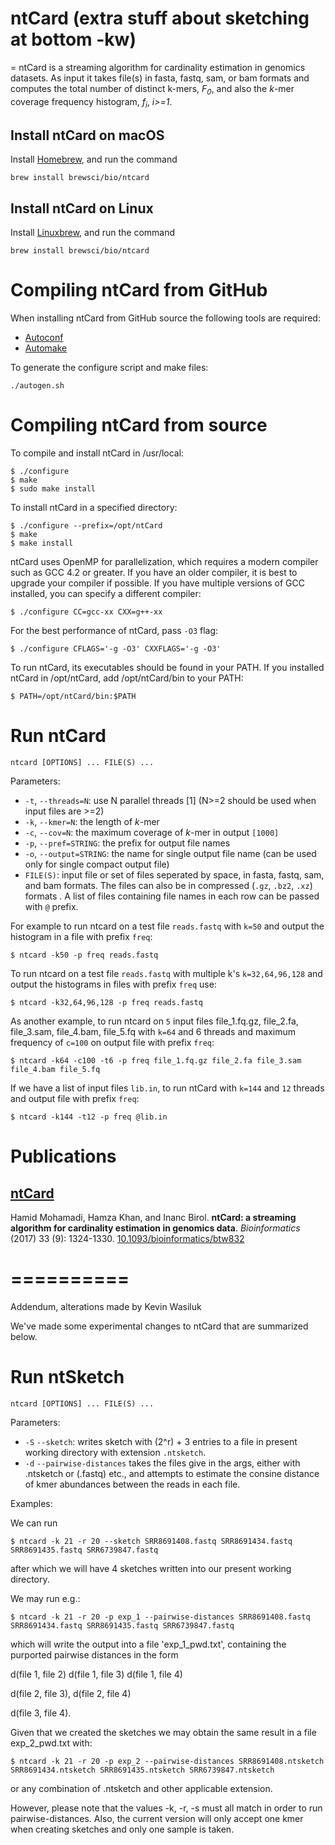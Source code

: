 # ntCard (extra stuff about sketching at bottom -kw)
=
ntCard is a streaming algorithm for cardinality estimation in genomics datasets. As input it takes file(s) in fasta, fastq, sam, or bam formats and computes the total number of distinct k-mers, *F<sub>0</sub>*, and also the *k*-mer coverage frequency histogram, *f<sub>i</sub>*, *i>=1*.  


## Install ntCard on macOS

Install [Homebrew](https://brew.sh/), and run the command

	brew install brewsci/bio/ntcard

## Install ntCard on Linux

Install [Linuxbrew](http://linuxbrew.sh/), and run the command

	brew install brewsci/bio/ntcard

Compiling ntCard from GitHub
===========================

When installing ntCard from GitHub source the following tools are
required:

* [Autoconf](http://www.gnu.org/software/autoconf)
* [Automake](http://www.gnu.org/software/automake)

To generate the configure script and make files:

	./autogen.sh
 
Compiling ntCard from source
===========================
To compile and install ntCard in /usr/local:

```
$ ./configure
$ make 
$ sudo make install 
```

To install ntCard in a specified directory:

```
$ ./configure --prefix=/opt/ntCard
$ make 
$ make install 
```

ntCard uses OpenMP for parallelization, which requires a modern compiler such as GCC 4.2 or greater. If you have an older compiler, it is best to upgrade your compiler if possible. If you have multiple versions of GCC installed, you can specify a different compiler:

```
$ ./configure CC=gcc-xx CXX=g++-xx 
```

For the best performance of ntCard, pass `-O3` flag:  

```
$ ./configure CFLAGS='-g -O3' CXXFLAGS='-g -O3' 
```


To run ntCard, its executables should be found in your PATH. If you installed ntCard in /opt/ntCard, add /opt/ntCard/bin to your PATH:

```
$ PATH=/opt/ntCard/bin:$PATH
```

Run ntCard
==========
```
ntcard [OPTIONS] ... FILE(S) ...
```
Parameters:
  * `-t`,  `--threads=N`: use N parallel threads [1] (N>=2 should be used when input files are >=2)
  * `-k`,  `--kmer=N`: the length of *k*-mer
  * `-c`,  `--cov=N`: the maximum coverage of *k*-mer in output `[1000]`
  * `-p`,  `--pref=STRING`: the prefix for output file names 
  * `-o`,  `--output=STRING`: the name for single output file name (can be used only for single compact output file)
  * `FILE(S)`: input file or set of files seperated by space, in fasta, fastq, sam, and bam formats. The files can also be in compressed (`.gz`, `.bz2`, `.xz`) formats . A list of files containing file names in each row can be passed with `@` prefix.
  
For example to run ntcard on a test file `reads.fastq` with `k=50` and output the histogram in a file with prefix `freq`:
```
$ ntcard -k50 -p freq reads.fastq 
```
To run ntcard on a test file `reads.fastq` with multiple k's `k=32,64,96,128` and output the histograms in files with prefix `freq` use:
```
$ ntcard -k32,64,96,128 -p freq reads.fastq 
```
As another example, to run ntcard on `5` input files file_1.fq.gz, file_2.fa, file_3.sam, file_4.bam, file_5.fq with `k=64` and 6 threads and maximum frequency of `c=100` on output file with prefix `freq`:
```
$ ntcard -k64 -c100 -t6 -p freq file_1.fq.gz file_2.fa file_3.sam file_4.bam file_5.fq
```

If we have a list of input files `lib.in`, to run ntCard with `k=144` and `12` threads and output file with prefix `freq`:
```
$ ntcard -k144 -t12 -p freq @lib.in 
```
Publications
============

## [ntCard](http://bioinformatics.oxfordjournals.org/content/early/2017/01/04/bioinformatics.btw832)

Hamid Mohamadi, Hamza Khan, and Inanc Birol.
**ntCard: a streaming algorithm for cardinality estimation in genomics data**.
*Bioinformatics* (2017) 33 (9): 1324-1330.
[10.1093/bioinformatics/btw832 ](http://dx.doi.org/10.1093/bioinformatics/btw832)

==========
==========

Addendum, alterations made by Kevin Wasiluk

We've made some experimental changes to ntCard that are summarized below.

Run ntSketch
==========
```
ntcard [OPTIONS] ... FILE(S) ...
```
Parameters:
  * `-S`   `--sketch`: writes sketch with (2^r) + 3 entries  to a file in present working directory with extension `.ntsketch`.
  * `-d`   `--pairwise-distances` takes the files give in the args, either with .ntsketch or (.fastq) etc., and attempts to estimate the consine distance of kmer abundances between the reads in each file.



Examples:

We can run 
```
$ ntcard -k 21 -r 20 --sketch SRR8691408.fastq SRR8691434.fastq SRR8691435.fastq SRR6739847.fastq
```
after which we will have 4 sketches written into our present working directory. 

We may run e.g.:
```
$ ntcard -k 21 -r 20 -p exp_1 --pairwise-distances SRR8691408.fastq SRR8691434.fastq SRR8691435.fastq SRR6739847.fastq
```
which will write the output into a file 'exp_1_pwd.txt', containing the purported pairwise distances in the form 

d(file 1, file 2) d(file 1, file 3) d(file 1, file 4)

d(file 2, file 3), d(file 2, file 4)

d(file 3, file 4).

Given that we created the sketches we may obtain the same result in a file exp_2_pwd.txt with:
```
$ ntcard -k 21 -r 20 -p exp_2 --pairwise-distances SRR8691408.ntsketch SRR8691434.ntsketch SRR8691435.ntsketch SRR6739847.ntsketch
```
or any combination of .ntsketch and other applicable extension.

However, please note that the values -k, -r, -s must all match in order to run pairwise-distances. Also, the current version will only accept one kmer when creating sketches and only one sample is taken.



